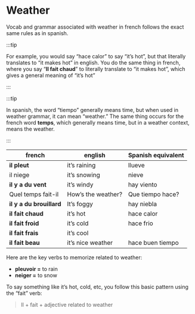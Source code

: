 # Weather

Vocab and grammar associated with weather in french follows the exact same rules as in spanish.

:::tip

For example, you would say “hace calor” to say “it’s hot”, but that literally translates to “it makes hot” in english. You do the same thing in french, where you say “**Il fait chaud**” to literally translate to “it makes hot”, which gives a general meaning of “it’s hot”

:::

:::tip

In spanish, the word “tiempo” generally means time, but when used in weather grammar, it can mean “weather.” The same thing occurs for the french word **temps**, which generally means time, but in a weather context, means the weather.

:::

| french                   | english            | Spanish equivalent |
| ------------------------ | ------------------ | ------------------ |
| **il pleut**             | it’s raining       | llueve             |
| il niege                 | it’s snowing       | nieve              |
| **il y a du vent**       | it’s windy         | hay viento         |
| Quel temps fait-il       | How’s the weather? | Que tiempo hace?   |
| **il y a du brouillard** | It’s foggy         | hay niebla         |
| **il fait chaud**        | it’s hot           | hace calor         |
| **il fait froid**        | it’s cold          | hace frio          |
| **il fait frais**        | it’s cool          |                    |
| **il fait beau**         | it’s nice weather  | hace buen tiempo   |

Here are the key verbs to memorize related to weather:

- **pleuvoir =** to rain
- **neiger =** to snow

To say something like it’s hot, cold, etc, you follow this basic pattern using the “fait” verb:

> Il + fait + adjective related to weather
